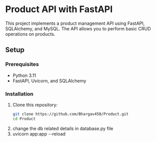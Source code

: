 # Product  API with FastAPI


This project implements a product management API using FastAPI, SQLAlchemy, and MySQL. The API allows you to perform basic CRUD operations on products.

## Setup

### Prerequisites
- Python 3.11 
- FastAPI, Uvicorn, and SQLAlchemy

### Installation

1. Clone this repository:
   ```bash
   git clone https://github.com/Bhargav450/Product.git
   cd Product
2. change the db related details in database.py file
3. uvicorn app:app --reload

